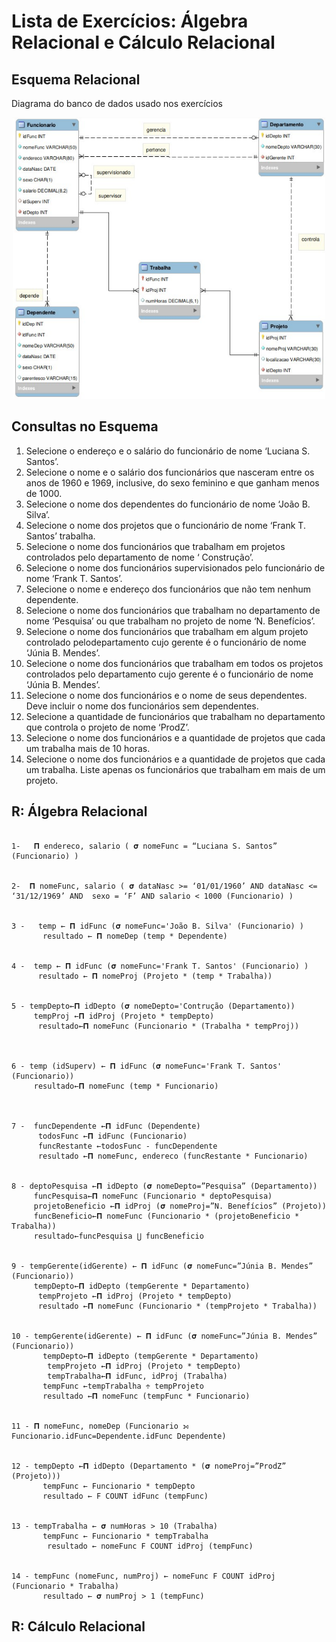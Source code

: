 # Lista de Exercícios: Álgebra Relacional e Cálculo Relacional

## Esquema Relacional

Diagrama do banco de dados usado nos exercícios

<p align="center">
    <img src="./imagens/esquemaRelacional.png" width="500px" height="450px">
</p>

## Consultas no Esquema

1. Selecione o endereço e o salário do funcionário de nome ‘Luciana S. Santos’.
1. Selecione o nome e o salário dos funcionários que nasceram entre os anos de 1960 e 1969, inclusive, do sexo feminino e que ganham menos de 1000.
1. Selecione o nome dos dependentes do funcionário de nome ‘João B. Silva’.
1. Selecione o nome dos projetos que o funcionário de nome ‘Frank T. Santos’ trabalha.
1. Selecione o nome dos funcionários que trabalham em projetos controlados pelo departamento de nome ‘ Construção’.
1. Selecione o nome dos funcionários supervisionados pelo funcionário de nome ‘Frank T. Santos’.
1. Selecione o nome e endereço dos funcionários que não tem nenhum dependente.
1. Selecione o nome dos funcionários que trabalham no departamento de nome ‘Pesquisa’ ou que trabalham no projeto de nome ‘N. Benefícios’.
1. Selecione o nome dos funcionários que trabalham em algum projeto controlado pelodepartamento cujo gerente é o funcionário de nome ‘Júnia B. Mendes’.
1. Selecione o nome dos funcionários que trabalham em todos os projetos controlados pelo departamento cujo gerente é o funcionário de nome ‘Júnia B. Mendes’.
1. Selecione o nome dos funcionários e o nome de seus dependentes. Deve incluir o nome dos funcionários sem dependentes.
1. Selecione a quantidade de funcionários que trabalham no departamento que controla o projeto de nome ‘ProdZ’.
1. Selecione o nome dos funcionários e a quantidade de projetos que cada um trabalha mais de 10 horas.
1. Selecione o nome dos funcionários e a quantidade de projetos que cada um trabalha. Liste apenas os funcionários que trabalham em mais de um projeto.


## R: Álgebra Relacional

```

1-   𝚷 endereco, salario ( 𝛔 nomeFunc = “Luciana S. Santos” (Funcionario) )


2-  𝚷 nomeFunc, salario ( 𝛔 dataNasc >= ‘01/01/1960’ AND dataNasc <= ‘31/12/1969’ AND  sexo = ‘F’ AND salario < 1000 (Funcionario) )


3 -   temp ← 𝚷 idFunc (𝛔 nomeFunc='João B. Silva' (Funcionario) )
       resultado ← 𝚷 nomeDep (temp * Dependente)


4 -  temp ← 𝚷 idFunc (𝛔 nomeFunc='Frank T. Santos' (Funcionario) )
      resultado ← 𝚷 nomeProj (Projeto * (temp * Trabalha))


5 - tempDepto←𝚷 idDepto (𝛔 nomeDepto='Contrução (Departamento))
     tempProj ←𝚷 idProj (Projeto * tempDepto)
      resultado←𝚷 nomeFunc (Funcionario * (Trabalha * tempProj))



6 - temp (idSuperv) ← 𝚷 idFunc (𝛔 nomeFunc='Frank T. Santos' (Funcionario))
     resultado←𝚷 nomeFunc (temp * Funcionario)



7 -  funcDependente ←𝚷 idFunc (Dependente)
      todosFunc ←𝚷 idFunc (Funcionario)
      funcRestante ←todosFunc - funcDependente
      resultado ←𝚷 nomeFunc, endereco (funcRestante * Funcionario)


8 - deptoPesquisa ←𝚷 idDepto (𝛔 nomeDepto=”Pesquisa” (Departamento))
     funcPesquisa←𝚷 nomeFunc (Funcionario * deptoPesquisa)
     projetoBeneficio ←𝚷 idProj (𝛔 nomeProj=”N. Benefícios” (Projeto))
     funcBeneficio←𝚷 nomeFunc (Funcionario * (projetoBeneficio * Trabalha))
     resultado←funcPesquisa ⋃ funcBeneficio


9 - tempGerente(idGerente) ← 𝚷 idFunc (𝛔 nomeFunc=”Júnia B. Mendes” (Funcionario))
     tempDepto←𝚷 idDepto (tempGerente * Departamento)
      tempProjeto ←𝚷 idProj (Projeto * tempDepto)
      resultado ←𝚷 nomeFunc (Funcionario * (tempProjeto * Trabalha))


10 - tempGerente(idGerente) ← 𝚷 idFunc (𝛔 nomeFunc=”Júnia B. Mendes” (Funcionario))
       tempDepto←𝚷 idDepto (tempGerente * Departamento)
        tempProjeto ←𝚷 idProj (Projeto * tempDepto)
        tempTrabalha←𝚷 idFunc, idProj (Trabalha)
       tempFunc ←tempTrabalha ÷ tempProjeto
       resultado ←𝚷 nomeFunc (tempFunc * Funcionario)


11 - 𝚷 nomeFunc, nomeDep (Funcionario ⟕ Funcionario.idFunc=Dependente.idFunc Dependente)


12 - tempDepto ←𝚷 idDepto (Departamento * (𝛔 nomeProj=”ProdZ” (Projeto)))
       tempFunc ← Funcionario * tempDepto
       resultado ← F COUNT idFunc (tempFunc)


13 - tempTrabalha ← 𝛔 numHoras > 10 (Trabalha)
       tempFunc ← Funcionario * tempTrabalha
        resultado ← nomeFunc F COUNT idProj (tempFunc)


14 - tempFunc (nomeFunc, numProj) ← nomeFunc F COUNT idProj (Funcionario * Trabalha)
       resultado ← 𝛔 numProj > 1 (tempFunc)

```

## R: Cálculo Relacional